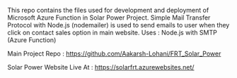 This repo contains the files used for development and deployment of Microsoft Azure Function in Solar Power Project.
Simple Mail Transfer Protocol with Node.js (nodemailer) is used to send emails to user when they click on contact sales option in main website.
Uses : Node.js with SMTP (Azure Function)

Main Project Repo : https://github.com/Aakarsh-Lohani/FRT_Solar_Power

Solar Power Website Live At : https://solarfrt.azurewebsites.net/

